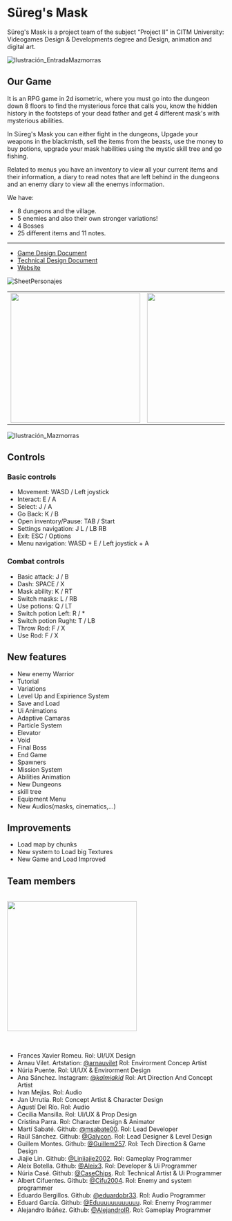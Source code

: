 # Süreg's Mask 

Süreg's Mask is a project team of the subject “Project II” in CITM University: Videogames Design & Developments degree and Design, animation and digital art. 

![Ilustración_EntradaMazmorras](https://github.com/SouthWest-Studios/Suregs-Mask/assets/125640148/fc02a6ac-8870-4716-8a30-9997bb68e1f2)
<br>

## Our Game

It is an RPG game in 2d isometric, where you must go into the dungeon down 8 floors to find the mysterious force that calls you, know the hidden history in the footsteps of your dead father and get 4 different mask's with mysterious abilities.

In Süreg's Mask you can either fight in the dungeons, Upgade your weapons in the blackmisth, sell the items from the beasts, use the money to buy potions, upgrade your mask habilities using the mystic skill tree and go fishing.

Related to menus you have an inventory to view all your current items and their information, a diary to read notes that are left behind in the dungeons and an enemy diary to view all the enemys information.

We have:
- 8 dungeons and the village.
- 5 enemies and also their own stronger variations!
- 4 Bosses
- 25 different items and 11 notes.
<hr>

- [Game Design Document](https://southwest-studios.github.io/Suregs-Mask/files/GDD.pdf)
- [Technical Design Document](https://southwest-studios.github.io/Suregs-Mask/files/TDD.pdf)
- [Website](https://southwest-studios.github.io/Suregs-Mask/)

![SheetPersonajes](https://github.com/SouthWest-Studios/Suregs-Mask/assets/125640148/f45bbf54-584b-4e27-a229-cb90556e20e8)


<table border="0">
 <tr border="0">
    <td border="0"><img src="https://github.com/SouthWest-Studios/Suregs-Mask/assets/71668554/c6f9b557-3c58-4d3f-84e9-92e9e5ed84d6" width="300px">
</td>
    <td border="0"><img src="https://github.com/SouthWest-Studios/Suregs-Mask/assets/71668554/74fa51e2-8136-4f9c-aac5-847f23185a5b" width="300px"></td>
 </tr>
</table>




![Ilustración_Mazmorras](https://github.com/SouthWest-Studios/Suregs-Mask/assets/125640148/bdf38668-877e-4d6b-a036-3fb194995225)



## Controls
### Basic controls
- Movement: WASD / Left joystick
- Interact: E / A
- Select: J / A
- Go Back: K / B
- Open inventory/Pause: TAB / Start
- Settings navigation: J L / LB RB
- Exit: ESC / Options
- Menu navigation: WASD + E / Left joystick + A

### Combat controls
- Basic attack: J / B
- Dash: SPACE / X
- Mask ability: K / RT
- Switch masks: L / RB
- Use potions: Q / LT
- Switch potion Left: R / *
- Switch potion Rught: T / LB
- Throw Rod: F / X
- Use Rod: F / X

## New features
- New enemy Warrior
- Tutorial
- Variations
- Level Up and Expirience System
- Save and Load
- Ui Animations
- Adaptive Camaras
- Particle System
- Elevator
- Void
- Final Boss
- End Game
- Spawners
- Mission System
- Abilities Animation
- New Dungeons
- skill tree
- Equipment Menu
- New Audios(masks, cinematics,...)


## Improvements
- Load map by chunks
- New system to Load big Textures
- New Game and Load Improved


## Team members

<br>

<img src="https://github.com/SouthWest-Studios/Suregs-Mask/assets/71668554/50560936-a985-40c1-a499-22cae846566a" width="300px">

<br>
<br>
<br>

- Frances Xavier Romeu. Rol: UI/UX Design
- Arnau Vilet. Artstation: [@arnauvilet](https://www.artstation.com/arnauvilet) Rol: Envirorment Concep Artist
- Núria Puente.  Rol: UI/UX & Envirorment Design
- Ana Sánchez. Instagram: [@_kalmiakid_](https://www.instagram.com/_kalmiakid_?igsh=bm9tcXY4ejJmNnVn&utm_source=qr) Rol: Art Direction And Concept Artist
- Ivan Mejías. Rol: Audio
- Jan Urrutia. Rol: Concept Artist & Character Design
- Agustí Del Río. Rol: Audio
- Cecilia Mansilla. Rol: UI/UX & Prop Design
- Cristina Parra. Rol: Character Design & Animator
- Martí Sabaté. Github: [@msabate00](https://github.com/msabate00). Rol: Lead Developer
- Raül Sánchez. Github: [@Galycon](https://github.com/Galycon). Rol: Lead Designer & Level Design
- Guillem Montes. Github: [@Guillem257](https://github.com/Guillem257). Rol: Tech Direction & Game Design
- Jiajie Lin. Github: [@Linjiajie2002](https://github.com/Linjiajie2002). Rol: Gameplay Programmer
- Aleix Botella. Github: [@Aleix3](https://github.com/Aleix3). Rol: Developer & Ui Programmer
- Núria Casé. Github: [@CaseChips](https://github.com/CaseChips). Rol: Technical Artist & Ui Programmer
- Albert Cifuentes. Github: [@Cifu2004](https://github.com/Cifu2004). Rol: Enemy and system programmer
- Eduardo Bergillos. Github: [@eduardobr33](https://github.com/eduardobr33). Rol: Audio Programmer
- Eduard García. Github: [@Eduuuuuuuuuuuu](https://github.com/Eduuuuuuuuuuuu). Rol: Enemy Programmer
- Alejandro Ibáñez. Github: [@AlejandroIR](https://github.com/AlejandroIR). Rol: Gameplay Programmer




               

